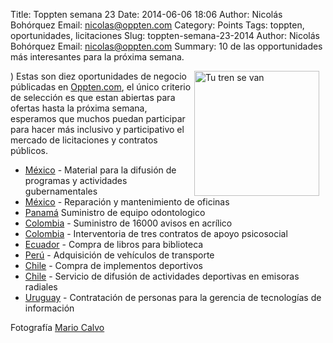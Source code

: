 Title: Toppten semana 23
Date: 2014-06-06 18:06
Author: Nicolás Bohórquez
Email:  nicolas@oppten.com
Category: Points
Tags: toppten, oportunidades, licitaciones
Slug: toppten-semana-23-2014
Author: Nicolás Bohórquez
Email:  nicolas@oppten.com
Summary: 10 de las opportunidades más interesantes para la próxima semana.

<img src="/images/toppten/week23.jpg" alt="Tu tren se van" align="right" style="margin-right:10px;width:200px;"/>) Estas son diez oportunidades
de negocio públicadas en
[Oppten.com](http://oppten.com?utm_content=toppten-w23&utm_medium=social&utm_source=blog&utm_campaign=toppten),
el único criterio de selección es que estan abiertas para ofertas hasta
la próxima semana, esperamos que muchos puedan participar para hacer más
inclusivo y participativo el mercado de licitaciones y contratos
públicos.

-   [México](http://oppten.mx/oportunidad-negocio/concurso-material-difusion-programas-actividades-gubernamentalesn972014-estado-hidalgo-mexico-200151984?utm_content=toppten-w23&utm_medium=social&utm_source=blog&utm_campaign=toppten "Oportunidad Licitación Contrato México") - Material para la difusión de programas y actividades gubernamentales
-   [México](http://oppten.mx/oportunidad-negocio/contrato-mantenimiento-reparacion-oficinas-cuajimalpa-contemplando-oficinas-distribucion-isc-comercial-cac-contadero-aulas-capacitacion-bodegas-ellas-pertenecientes-zona-l-mexico-city-mexico-200126632?utm_content=toppten-w23&utm_medium=social&utm_source=blog&utm_campaign=toppten "Oportunidad Licitación Contrato México") - Reparación y mantenimiento de oficinas
-   [Panamá](http://panama.oppten.com/oportunidad-negocio/licitacion-licitacion-mayor-cuantia-suministro-dental-completoambidiestro-unidad-adosda-sillon-electrohidraulico-base-fija-panama-panama-100673942?utm_content=toppten-w23&utm_medium=social&utm_source=blog&utm_campaign=toppten "Oportunidad Licitación Contrato Panamá") Suministro de equipo odontologico
-   [Colombia](http://oppten.co/oportunidad-negocio/contrato-seleccionar-oferta-favorable-proposito-adquirir-titulo-compraventa-16000-avisos-informativos-acrilicos-destino-sedes-beneficiadas-programa-vigencia-2014-conforme-bogota-dc-colombia-100672536?utm_content=toppten-w23&utm_medium=social&utm_source=blog&utm_campaign=toppten "Oportunidad Licitación Contrato Colombia") - Suministro de 16000 avisos en acrílico
-   [Colombia](http://oppten.co/oportunidad-negocio/contrato-interventoria-tecnica-administrativa-contable-financiera-contratos-resultantes-orientan-ejecucion-recursos-direccionados-garantizar-implementacion-proyectos-inversion-pasto-colombia-100673630?utm_content=toppten-w23&utm_medium=social&utm_source=blog&utm_campaign=toppten "Oportunidad Licitación Contrato Colombia") - Interventoria de tres contratos de apoyo psicosocial
-   [Ecuador](http://oppten.ec/oportunidad-negocio/concurso-adquisicion-libros-biblioteca-escuela-politecnica-nacional-quito-ecuador-100673743?utm_content=toppten-w23&utm_medium=social&utm_source=blog&utm_campaign=toppten "Oportunidad Licitación Contrato Ecuador") - Compra de libros para biblioteca
-   [Perú](http://oppten.pe/oportunidad-negocio/licitacion-adquisicion-vehiculos-transporte-itp-callao-peru-200168272?utm_content=toppten-w23&utm_medium=social&utm_source=blog&utm_campaign=toppten "Oportunidad Licitación Contrato Perú") - Adquisición de vehículos de transporte
-   [Chile](http://oppten.cl/oportunidad-negocio/concurso-compra-implementos-deportivos-escuela-claudio-matte-victoria-chile-200167581?utm_content=toppten-w23&utm_medium=social&utm_source=blog&utm_campaign=toppten "Oportunidad Licitación Contrato Chile") - Compra de implementos deportivos
-   [Chile](http://oppten.cl/oportunidad-negocio/contrato-servicios-difusion-actividades-deportivas-culturales-comuna-hualpen-radioemisora-hualpen-chile-200153054?utm_content=toppten-w23&utm_medium=social&utm_source=blog&utm_campaign=toppten "Oportunidad Licitación Contrato Chile") - Servicio de difusión de actividades deportivas en emisoras radiales
-   [Uruguay](http://oppten.uy/oportunidad-negocio/concurso-contratacion-personal-desarrollar-tareas-areas-pertenecientes-gerencia-tecnologias-informacion-montevideo-uruguay-100674340?utm_content=toppten-w23&utm_medium=social&utm_source=blog&utm_campaign=toppten "Oportunidad Licitación Contrato Uruguay") - Contratación de personas para la gerencia de tecnologías de información

Fotografía [Mario Calvo](https://www.flickr.com/photos/mariocalvo10)
